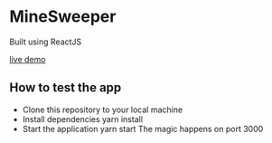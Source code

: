 # MineSweeper

Built using ReactJS

[live demo](https://tannerlankford1223.github.io/MinesweeperJS/)

## How to test the app
- Clone this repository to your local machine
- Install dependencies yarn install
- Start the application yarn start The magic happens on port 3000
